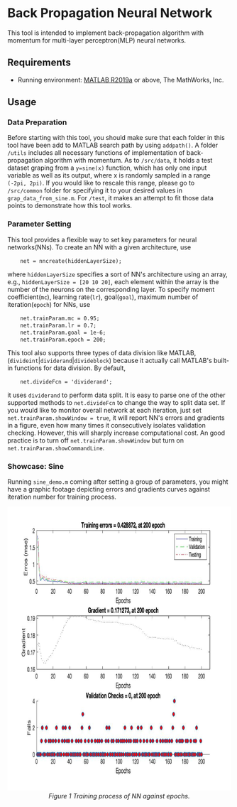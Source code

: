 # Back Propagation Neural Network
This tool is intended to implement back-propagation algorithm with momentum 
for multi-layer perceptron(MLP) neural networks.

## Requirements
+ Running environment: [MATLAB R2019a] or above, The MathWorks, Inc. 

## Usage

### Data Preparation 
Before starting with this tool, you should make sure that each folder 
in this tool have been add to MATLAB search path by using `addpath()`. 
A folder `/utils` includes all necessary functions of implementation of
back-propagation algorithm with momentum. As to `/src/data`, it holds
a test dataset graping from a `y=sine(x)` function, which has only one 
input variable as well as its output, where x is randomly sampled in a range
`(-2pi, 2pi)`. If you would like to rescale this range, please go to 
`/src/common` folder for specifying it to your desired values
in `grap_data_from_sine.m`. For `/test`, it makes an attempt to fit
those data points to demonstrate how this tool works. 

### Parameter Setting
This tool provides a flexible way to set key parameters for neural networks(NNs). 
To create an NN with a given architecture, use 
```
    net = nncreate(hiddenLayerSize);
```
where `hiddenLayerSize` specifies a sort of NN's architecture using an array, e.g.,
`hiddenLayerSize = [20 10 20]`, each element within the array is the number of 
the neurons on the corresponding layer. To specify moment coefficient(`mc`),
learning rate(`lr`), goal(`goal`), maximum number of iteration(`epoch`) for NNs, use
```
    net.trainParam.mc = 0.95;
    net.trainParam.lr = 0.7;
    net.trainParam.goal = 1e-6;
    net.trainParam.epoch = 200;
```
This tool also supports three types of data division like MATLAB, (`divideint`|`dividerand`|`divideblock`)
because it actually call MATLAB's built-in functions for data division. By default, 
```
    net.divideFcn = 'dividerand';
```
it uses `dividerand` to perform data split. It is easy to parse one of 
the other supported methods to `net.divideFcn` to change the way to split data set.
If you would like to monitor overall network at each iteration, 
just set `net.trainParam.showWindow = true`, it will report NN's errors and gradients in a figure,
even how many times it consecutively isolates validation checking. However, this will
sharply increase computational cost. An good practice is to turn off `net.trainParam.showWindow`
but turn on `net.trainParam.showCommandLine`.

### Showcase: Sine
Running  `sine_demo.m` coming after setting a group of parameters,
you might have a graphic footage depicting errors and gradients 
curves against iteration number for training process.

[//]: <> 'cite a figure in HTML style'
<p align="center">
 <img src="src/assets/training_performance.jpg" alt="train_perf_fig" height="640" width="960"/>
    <br>
    <em>Figure 1 Training process of NN against epochs.</em>
</p>

    
[//]: <> 'The following are cited URLs'
[MATLAB R2019a]: https://www.mathworks.com/downloads/
